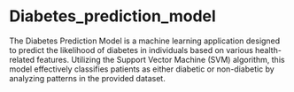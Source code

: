 # Diabetes_prediction_model
The Diabetes Prediction Model is a machine learning application designed to predict the likelihood of diabetes in individuals based on various health-related features. Utilizing the Support Vector Machine (SVM) algorithm, this model effectively classifies patients as either diabetic or non-diabetic by analyzing patterns in the provided dataset.
